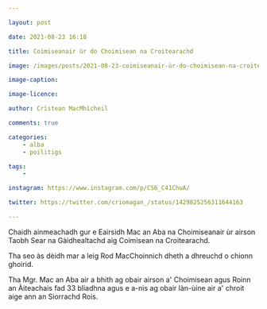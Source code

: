 ```yaml
---

layout: post

date: 2021-08-23 16:18

title: Coimiseanair ùr do Choimisean na Croitearachd

image: /images/posts/2021-08-23-coimiseanair-ùr-do-choimisean-na-croitearachd.jpg

image-caption:

image-licence:

author: Crìstean MacMhìcheil

comments: true

categories:
    - alba
    - poilitigs

tags:
    -

instagram: https://www.instagram.com/p/CS6_C41ChuA/

twitter: https://twitter.com/criomagan_/status/1429825256311644163

---
```


Chaidh ainmeachadh gur e Eairsidh Mac an Aba na Choimiseanair ùr airson Taobh Sear na Gàidhealtachd aig Coimisean na Croitearachd.

<!--more-->

Tha seo às dèidh mar a leig Rod MacChoinnich dheth a dhreuchd o chionn ghoirid.

Tha Mgr. Mac an Aba air a bhith ag obair airson a' Choimisean agus Roinn an Àiteachais fad 33 bliadhna agus e a-nis ag obair làn-ùine air a' chroit aige ann an Siorrachd Rois.
